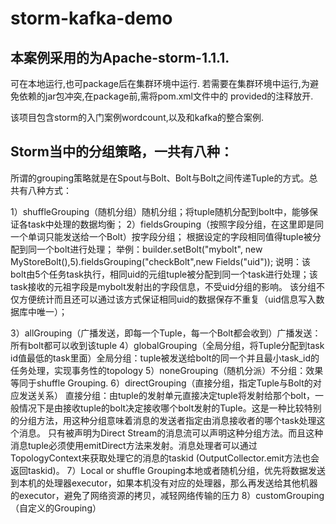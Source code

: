 # storm-kafka-demo

## 本案例采用的为Apache-storm-1.1.1.

可在本地运行,也可package后在集群环境中运行.
若需要在集群环境中运行,为避免依赖的jar包冲突,在package前,需将pom.xml文件中的 <scope>provided</scope>的注释放开.

该项目包含storm的入门案例wordcount,以及和kafka的整合案例.

## Storm当中的分组策略，一共有八种：

所谓的grouping策略就是在Spout与Bolt、Bolt与Bolt之间传递Tuple的方式。总共有八种方式：

 1）shuffleGrouping（随机分组）随机分组；将tuple随机分配到bolt中，能够保证各task中处理的数据均衡；
 2）fieldsGrouping（按照字段分组，在这里即是同一个单词只能发送给一个Bolt）按字段分组； 根据设定的字段相同值得tuple被分配到同一个bolt进行处理；
举例：builder.setBolt("mybolt", new MyStoreBolt(),5).fieldsGrouping("checkBolt",new Fields("uid"));
说明：该bolt由5个任务task执行，相同uid的元组tuple被分配到同一个task进行处理；该task接收的元祖字段是mybolt发射出的字段信息，不受uid分组的影响。
    该分组不仅方便统计而且还可以通过该方式保证相同uid的数据保存不重复（uid信息写入数据库中唯一）；

 3）allGrouping（广播发送，即每一个Tuple，每一个Bolt都会收到）广播发送：所有bolt都可以收到该tuple
 4）globalGrouping（全局分组，将Tuple分配到task id值最低的task里面）全局分组：tuple被发送给bolt的同一个并且最小task_id的任务处理，实现事务性的topology
 5）noneGrouping（随机分派）不分组：效果等同于shuffle Grouping.
 6）directGrouping（直接分组，指定Tuple与Bolt的对应发送关系）
直接分组：由tuple的发射单元直接决定tuple将发射给那个bolt，一般情况下是由接收tuple的bolt决定接收哪个bolt发射的Tuple。这是一种比较特别的分组方法，用这种分组意味着消息的发送者指定由消息接收者的哪个task处理这个消息。 只有被声明为Direct Stream的消息流可以声明这种分组方法。而且这种消息tuple必须使用emitDirect方法来发射。消息处理者可以通过TopologyContext来获取处理它的消息的taskid (OutputCollector.emit方法也会返回taskid)。
 7）Local or shuffle Grouping本地或者随机分组，优先将数据发送到本机的处理器executor，如果本机没有对应的处理器，那么再发送给其他机器的executor，避免了网络资源的拷贝，减轻网络传输的压力
 8）customGrouping （自定义的Grouping）

